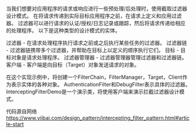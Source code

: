 当我们想要对应用程序的请求或响应进行一些预处理/后处理时，使用截取过滤器设计模式。
在将请求传递到实际目标应用程序之前，在请求上定义和应用过滤器。
过滤器可以进行请求的认证/授权/日志记录或跟踪，然后将请求传递给相应的处理程序。
以下是这种类型的设计模式的实体。

过滤器 - 在请求处理程序执行请求之前或之后执行某些任务的过滤器。
过滤器链 - 过滤器链携带多个过滤器，并帮助在目标上以定义的顺序执行它们。
目标 - 目标对象是请求处理程序。
过滤器管理器 - 过滤器管理器管理过滤器和过滤器链。
客户端 - 客户端是向目标（Target）对象发送请求的对象。

在这个实现示例中，将创建一个FilterChain，FilterManager，Target，Client作为表示实体的各种对象。
AuthenticationFilter和DebugFilter表示具体的过滤器。
InterceptingFilterDemo是一个演示类，将使用客户端来演示拦截过滤器设计模式。

代码源自网络
https://www.yiibai.com/design_pattern/intercepting_filter_pattern.html#article-start
